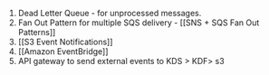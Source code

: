 1. Dead Letter Queue - for unprocessed messages.
2. Fan Out Pattern for multiple SQS delivery - [[SNS + SQS Fan Out Patterns]]
3. [[S3 Event Notifications]]
4. [[Amazon EventBridge]]
5. API gateway to send external events to KDS > KDF> s3